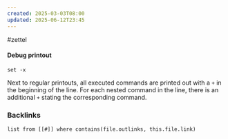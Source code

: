 ```yaml
---
created: 2025-03-03T08:00
updated: 2025-06-12T23:45
---
```

#zettel
#### Debug printout
```
set -x 
```
Next to regular printouts, all executed commands are printed out with a `+` in the beginning of the line. For each nested command in the line, there is an additional `+` stating the corresponding command.


### Backlinks
```dataview 
list from [[#]] where contains(file.outlinks, this.file.link)
```

